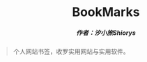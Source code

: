 <center><h1>BookMarks</h1></center>

<center><h5>作者：汐小旅Shiorys</h5></center>



> 个人网站书签，收罗实用网站与实用软件。